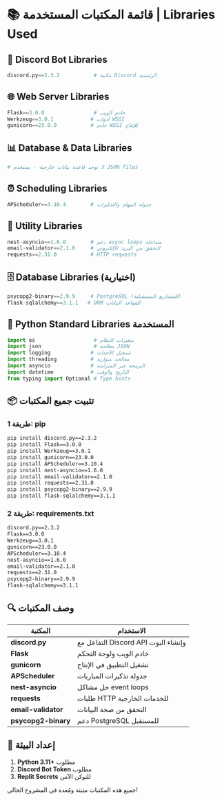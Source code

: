 # 📚 قائمة المكتبات المستخدمة | Libraries Used

## 🤖 Discord Bot Libraries
```python
discord.py==2.3.2           # مكتبة Discord الرئيسية
```

## 🌐 Web Server Libraries  
```python
Flask==3.0.0                # خادم الويب
Werkzeug==3.0.1            # أدوات WSGI
gunicorn==23.0.0           # خادم WSGI للإنتاج
```

## 📊 Database & Data Libraries
```python
# لا توجد قاعدة بيانات خارجية - يستخدم JSON files
```

## ⏰ Scheduling Libraries
```python
APScheduler==3.10.4        # جدولة المهام والتذكيرات
```

## 🔧 Utility Libraries
```python
nest-asyncio==1.6.0        # دعم async loops متداخلة
email-validator==2.1.0     # التحقق من البريد الإلكتروني
requests==2.31.0           # HTTP requests
```

## 🗄️ Database Libraries (اختيارية)
```python
psycopg2-binary==2.9.9     # PostgreSQL (للمشاريع المستقبلية)
flask-sqlalchemy==3.1.1   # ORM للقواعد البيانات
```

## 🐍 Python Standard Libraries المستخدمة
```python
import os                   # متغيرات النظام
import json                 # معالجة JSON  
import logging             # تسجيل الأحداث
import threading           # معالجة متوازية
import asyncio             # البرمجة غير المتزامنة
import datetime            # التاريخ والوقت
from typing import Optional # Type hints
```

## 📦 تثبيت جميع المكتبات

### طريقة 1: pip
```bash
pip install discord.py==2.3.2
pip install Flask==3.0.0
pip install Werkzeug==3.0.1
pip install gunicorn==23.0.0
pip install APScheduler==3.10.4
pip install nest-asyncio==1.6.0
pip install email-validator==2.1.0
pip install requests==2.31.0
pip install psycopg2-binary==2.9.9
pip install flask-sqlalchemy==3.1.1
```

### طريقة 2: requirements.txt
```txt
discord.py==2.3.2
Flask==3.0.0
Werkzeug==3.0.1
gunicorn==23.0.0
APScheduler==3.10.4
nest-asyncio==1.6.0
email-validator==2.1.0
requests==2.31.0
psycopg2-binary==2.9.9
flask-sqlalchemy==3.1.1
```

## 🔍 وصف المكتبات

| المكتبة | الاستخدام |
|---------|-----------|
| **discord.py** | التفاعل مع Discord API وإنشاء البوت |
| **Flask** | خادم الويب ولوحة التحكم |
| **gunicorn** | تشغيل التطبيق في الإنتاج |
| **APScheduler** | جدولة تذكيرات المباريات |
| **nest-asyncio** | حل مشاكل event loops |
| **requests** | طلبات HTTP للخدمات الخارجية |
| **email-validator** | التحقق من صحة البيانات |
| **psycopg2-binary** | دعم PostgreSQL للمستقبل |

## 🚀 إعداد البيئة

1. **Python 3.11+** مطلوب
2. **Discord Bot Token** مطلوب
3. **Replit Secrets** للتوكن الآمن

جميع هذه المكتبات مثبتة ومُعدة في المشروع الحالي!
